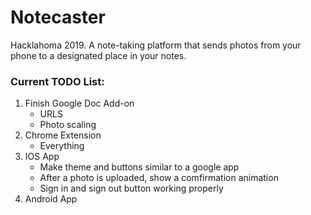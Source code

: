 # Notecaster
Hacklahoma 2019.  A note-taking platform that sends photos from your phone to a designated place in your notes.

### Current TODO List: 
1. Finish Google Doc Add-on 
   * URLS
   * Photo scaling 
2. Chrome Extension 
   * Everything 
3. IOS App 
    * Make theme and buttons similar to a google app 
    * After a photo is uploaded, show a comfirmation animation
    * Sign in and sign out button working properly 
4. Android App 




